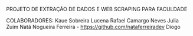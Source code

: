 PROJETO DE EXTRAÇÃO DE DADOS E WEB SCRAPING PARA FACULDADE


COLABORADORES:
Kaue Sobreira Lucena
Rafael Camargo Neves
Julia Zuim
Natã Nogueira Ferreira - https://github.com/nataferreiradev
Diogo
